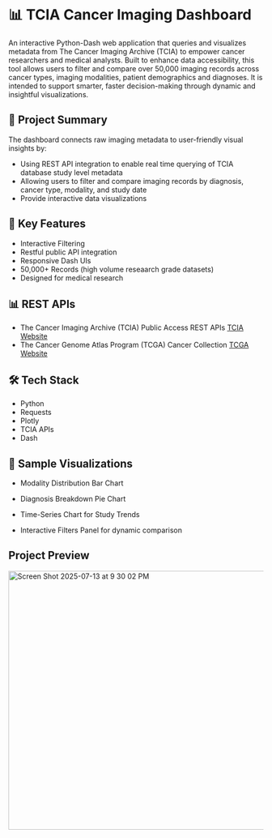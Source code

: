 # 📊  TCIA Cancer Imaging Dashboard

An interactive Python-Dash web application that queries and visualizes metadata from The Cancer Imaging Archive (TCIA) to empower cancer researchers and medical analysts. Built to enhance data accessibility, this tool allows users to filter and compare over 50,000 imaging records across cancer types, imaging modalities, patient demographics and diagnoses. It is intended to support smarter, faster decision-making through dynamic and insightful visualizations.

## 🚀 Project Summary
The dashboard connects raw imaging metadata to user-friendly visual insights by:
- Using REST API integration to enable real time querying of TCIA database study level metadata
- Allowing users to filter and compare imaging records by diagnosis, cancer type, modality, and study date
- Provide interactive data visualizations

## 🎯 Key Features
- Interactive Filtering
- Restful public API integration
- Responsive Dash UIs
- 50,000+ Records (high volume reseaarch grade datasets)
- Designed for medical research

## 📊  REST APIs 
- The Cancer Imaging Archive (TCIA) Public Access REST APIs [TCIA Website](https://wiki.cancerimagingarchive.net/display/Public/TCIA+Programmatic+Interface+REST+API+Guides)
- The Cancer Genome Atlas Program (TCGA) Cancer Collection [TCGA Website](https://www.genome.gov/Funded-Programs-Projects/Cancer-Genome-Atlas)

## 🛠️ Tech Stack
  - Python
  - Requests
  - Plotly
  - TCIA APIs
  - Dash

## 📸 Sample Visualizations
- Modality Distribution Bar Chart

- Diagnosis Breakdown Pie Chart

- Time-Series Chart for Study Trends
  
- Interactive Filters Panel for dynamic comparison



 
## Project Preview
<img width="905" height="511" alt="Screen Shot 2025-07-13 at 9 30 02 PM" src="https://github.com/user-attachments/assets/4956a4f0-48bf-45d7-938e-7c7b1b91d3a9" />

  
